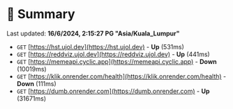 # 📖 Summary
Last updated: **16/6/2024, 2:15:27 PG "Asia/Kuala_Lumpur"**

- `GET` [https://hst.ujol.dev](https://hst.ujol.dev) - **Up** (531ms)
- `GET` [https://reddviz.ujol.dev](https://reddviz.ujol.dev) - **Up** (441ms)
- `GET` [https://memeapi.cyclic.app](https://memeapi.cyclic.app) - **Down** (10019ms)
- `GET` [https://klik.onrender.com/health](https://klik.onrender.com/health) - **Down** (111ms)
- `GET` [https://dumb.onrender.com](https://dumb.onrender.com) - **Up** (31671ms)

